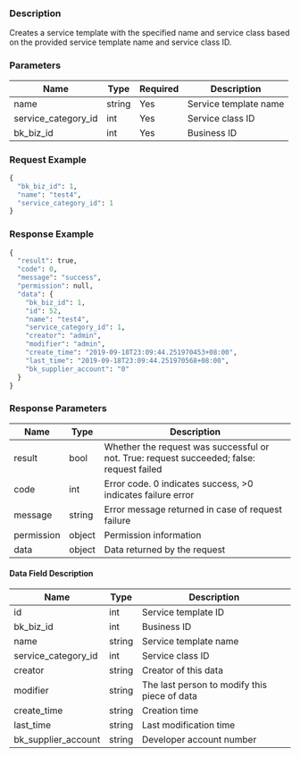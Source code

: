 ### Description

Creates a service template with the specified name and service class based on the provided service template name and
service class ID.

### Parameters

| Name                | Type   | Required | Description           |
|---------------------|--------|----------|-----------------------|
| name                | string | Yes      | Service template name |
| service_category_id | int    | Yes      | Service class ID      |
| bk_biz_id           | int    | Yes      | Business ID           |

### Request Example

```python
{
  "bk_biz_id": 1,
  "name": "test4",
  "service_category_id": 1
}
```

### Response Example

```python
{
  "result": true,
  "code": 0,
  "message": "success",
  "permission": null,
  "data": {
    "bk_biz_id": 1,
    "id": 52,
    "name": "test4",
    "service_category_id": 1,
    "creator": "admin",
    "modifier": "admin",
    "create_time": "2019-09-18T23:09:44.251970453+08:00",
    "last_time": "2019-09-18T23:09:44.251970568+08:00",
    "bk_supplier_account": "0"
  }
}
```

### Response Parameters

| Name       | Type   | Description                                                                               |
|------------|--------|-------------------------------------------------------------------------------------------|
| result     | bool   | Whether the request was successful or not. True: request succeeded; false: request failed |
| code       | int    | Error code. 0 indicates success, >0 indicates failure error                               |
| message    | string | Error message returned in case of request failure                                         |
| permission | object | Permission information                                                                    |
| data       | object | Data returned by the request                                                              |

#### Data Field Description

| Name                | Type   | Description                                  |
|---------------------|--------|----------------------------------------------|
| id                  | int    | Service template ID                          |
| bk_biz_id           | int    | Business ID                                  |
| name                | string | Service template name                        |
| service_category_id | int    | Service class ID                             |
| creator             | string | Creator of this data                         |
| modifier            | string | The last person to modify this piece of data |
| create_time         | string | Creation time                                |
| last_time           | string | Last modification time                       |
| bk_supplier_account | string | Developer account number                     |
